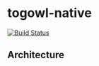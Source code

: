 # togowl-native

[![Build Status](https://app.bitrise.io/app/a2a9048ba8ccd5e6/status.svg?token=CRN8BOJllCpUyjLmwW7AZw&branch=main)](https://app.bitrise.io/app/a2a9048ba8ccd5e6)

## Architecture
